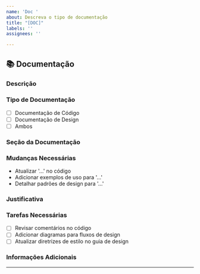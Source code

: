 ```yaml
---
name: 'Doc '
about: Descreva o tipo de documentação
title: "[DOC]"
labels: ''
assignees: ''

---
```


## 📚 Documentação

### Descrição
<!-- Descreva de forma clara e concisa o que precisa ser documentado ou atualizado. Indique se é documentação de código, design ou ambos. Explique qual parte da documentação está faltando, desatualizada ou necessita de ajustes. -->

### Tipo de Documentação
<!-- Selecione o tipo de documentação que será abordado. -->
- [ ] Documentação de Código
- [ ] Documentação de Design
- [ ] Ambos

### Seção da Documentação
<!-- Informe qual parte da documentação será afetada (ex: README, Wiki, Comentários no código, Guia de Estilo de Design, etc.). -->

### Mudanças Necessárias
<!-- Descreva as mudanças específicas que devem ser feitas na documentação. -->
- Atualizar '...' no código
- Adicionar exemplos de uso para '...' 
- Detalhar padrões de design para '...' 

### Justificativa
<!-- Explique por que essas mudanças são importantes. Qual é o benefício de atualizar ou adicionar essa documentação para o time de desenvolvimento ou design? -->

### Tarefas Necessárias
<!-- Liste as tarefas para implementar a atualização ou criação da documentação. -->
- [ ] Revisar comentários no código
- [ ] Adicionar diagramas para fluxos de design
- [ ] Atualizar diretrizes de estilo no guia de design

### Informações Adicionais
<!-- Inclua links para referências, capturas de tela, diagramas de design, ou exemplos que ajudem a esclarecer o pedido. -->

---

